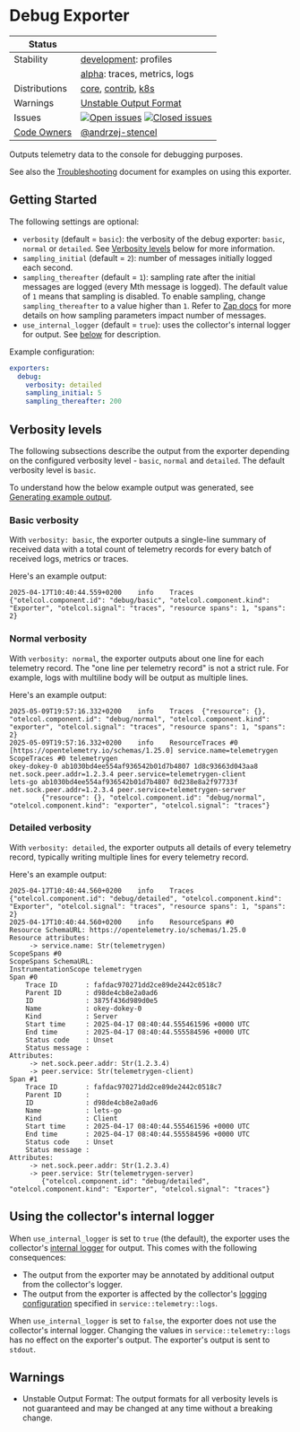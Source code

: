 # Debug Exporter

<!-- status autogenerated section -->
| Status        |           |
| ------------- |-----------|
| Stability     | [development]: profiles   |
|               | [alpha]: traces, metrics, logs   |
| Distributions | [core], [contrib], [k8s] |
| Warnings      | [Unstable Output Format](#warnings) |
| Issues        | [![Open issues](https://img.shields.io/github/issues-search/open-telemetry/opentelemetry-collector?query=is%3Aissue%20is%3Aopen%20label%3Aexporter%2Fdebug%20&label=open&color=orange&logo=opentelemetry)](https://github.com/open-telemetry/opentelemetry-collector/issues?q=is%3Aopen+is%3Aissue+label%3Aexporter%2Fdebug) [![Closed issues](https://img.shields.io/github/issues-search/open-telemetry/opentelemetry-collector?query=is%3Aissue%20is%3Aclosed%20label%3Aexporter%2Fdebug%20&label=closed&color=blue&logo=opentelemetry)](https://github.com/open-telemetry/opentelemetry-collector/issues?q=is%3Aclosed+is%3Aissue+label%3Aexporter%2Fdebug) |
| [Code Owners](https://github.com/open-telemetry/opentelemetry-collector-contrib/blob/main/CONTRIBUTING.md#becoming-a-code-owner)    | [@andrzej-stencel](https://www.github.com/andrzej-stencel) |

[development]: https://github.com/open-telemetry/opentelemetry-collector/blob/main/docs/component-stability.md#development
[alpha]: https://github.com/open-telemetry/opentelemetry-collector/blob/main/docs/component-stability.md#alpha
[core]: https://github.com/open-telemetry/opentelemetry-collector-releases/tree/main/distributions/otelcol
[contrib]: https://github.com/open-telemetry/opentelemetry-collector-releases/tree/main/distributions/otelcol-contrib
[k8s]: https://github.com/open-telemetry/opentelemetry-collector-releases/tree/main/distributions/otelcol-k8s
<!-- end autogenerated section -->

Outputs telemetry data to the console for debugging purposes.

See also the [Troubleshooting][troubleshooting_docs] document for examples on using this exporter.

[troubleshooting_docs]: https://opentelemetry.io/docs/collector/troubleshooting/#local-exporters

## Getting Started

The following settings are optional:

- `verbosity` (default = `basic`): the verbosity of the debug exporter: `basic`, `normal` or `detailed`.
  See [Verbosity levels](#verbosity-levels) below for more information.
- `sampling_initial` (default = `2`): number of messages initially logged each
  second.
- `sampling_thereafter` (default = `1`): sampling rate after the initial
  messages are logged (every Mth message is logged).
  The default value of `1` means that sampling is disabled.
  To enable sampling, change `sampling_thereafter` to a value higher than `1`.
  Refer to [Zap docs](https://godoc.org/go.uber.org/zap/zapcore#NewSampler) for more details
  on how sampling parameters impact number of messages.
- `use_internal_logger` (default = `true`): uses the collector's internal logger for output. See [below](#using-the-collectors-internal-logger) for description.

Example configuration:

```yaml
exporters:
  debug:
    verbosity: detailed
    sampling_initial: 5
    sampling_thereafter: 200
```

## Verbosity levels

The following subsections describe the output from the exporter depending on the configured verbosity level - `basic`, `normal` and `detailed`.
The default verbosity level is `basic`.

To understand how the below example output was generated, see [Generating example output](./generating-example-output.md).

### Basic verbosity

With `verbosity: basic`, the exporter outputs a single-line summary of received data with a total count of telemetry records for every batch of received logs, metrics or traces.

Here's an example output:

```console
2025-04-17T10:40:44.559+0200    info    Traces  {"otelcol.component.id": "debug/basic", "otelcol.component.kind": "Exporter", "otelcol.signal": "traces", "resource spans": 1, "spans": 2}
```

### Normal verbosity

With `verbosity: normal`, the exporter outputs about one line for each telemetry record.
The "one line per telemetry record" is not a strict rule.
For example, logs with multiline body will be output as multiple lines.

Here's an example output:

```console
2025-05-09T19:57:16.332+0200    info    Traces  {"resource": {}, "otelcol.component.id": "debug/normal", "otelcol.component.kind": "exporter", "otelcol.signal": "traces", "resource spans": 1, "spans": 2}
2025-05-09T19:57:16.332+0200    info    ResourceTraces #0 [https://opentelemetry.io/schemas/1.25.0] service.name=telemetrygen
ScopeTraces #0 telemetrygen
okey-dokey-0 ab1030bd4ee554af936542b01d7b4807 1d8c93663d043aa8 net.sock.peer.addr=1.2.3.4 peer.service=telemetrygen-client
lets-go ab1030bd4ee554af936542b01d7b4807 0d238e8a2f97733f net.sock.peer.addr=1.2.3.4 peer.service=telemetrygen-server
        {"resource": {}, "otelcol.component.id": "debug/normal", "otelcol.component.kind": "exporter", "otelcol.signal": "traces"}
```

### Detailed verbosity

With `verbosity: detailed`, the exporter outputs all details of every telemetry record, typically writing multiple lines for every telemetry record.

Here's an example output:

```console
2025-04-17T10:40:44.560+0200    info    Traces  {"otelcol.component.id": "debug/detailed", "otelcol.component.kind": "Exporter", "otelcol.signal": "traces", "resource spans": 1, "spans": 2}
2025-04-17T10:40:44.560+0200    info    ResourceSpans #0
Resource SchemaURL: https://opentelemetry.io/schemas/1.25.0
Resource attributes:
     -> service.name: Str(telemetrygen)
ScopeSpans #0
ScopeSpans SchemaURL: 
InstrumentationScope telemetrygen 
Span #0
    Trace ID       : fafdac970271dd2ce89de2442c0518c7
    Parent ID      : d98de4cb8e2a0ad6
    ID             : 3875f436d989d0e5
    Name           : okey-dokey-0
    Kind           : Server
    Start time     : 2025-04-17 08:40:44.555461596 +0000 UTC
    End time       : 2025-04-17 08:40:44.555584596 +0000 UTC
    Status code    : Unset
    Status message : 
Attributes:
     -> net.sock.peer.addr: Str(1.2.3.4)
     -> peer.service: Str(telemetrygen-client)
Span #1
    Trace ID       : fafdac970271dd2ce89de2442c0518c7
    Parent ID      : 
    ID             : d98de4cb8e2a0ad6
    Name           : lets-go
    Kind           : Client
    Start time     : 2025-04-17 08:40:44.555461596 +0000 UTC
    End time       : 2025-04-17 08:40:44.555584596 +0000 UTC
    Status code    : Unset
    Status message : 
Attributes:
     -> net.sock.peer.addr: Str(1.2.3.4)
     -> peer.service: Str(telemetrygen-server)
        {"otelcol.component.id": "debug/detailed", "otelcol.component.kind": "Exporter", "otelcol.signal": "traces"}
```

## Using the collector's internal logger

When `use_internal_logger` is set to `true` (the default), the exporter uses the collector's [internal logger][internal_telemetry] for output.
This comes with the following consequences:

- The output from the exporter may be annotated by additional output from the collector's logger.
- The output from the exporter is affected by the collector's [logging configuration][internal_logs_config] specified in `service::telemetry::logs`.

When `use_internal_logger` is set to `false`, the exporter does not use the collector's internal logger.
Changing the values in `service::telemetry::logs` has no effect on the exporter's output.
The exporter's output is sent to `stdout`.

[internal_telemetry]: https://opentelemetry.io/docs/collector/internal-telemetry/
[internal_logs_config]: https://opentelemetry.io/docs/collector/internal-telemetry/#configure-internal-logs

## Warnings

- Unstable Output Format: The output formats for all verbosity levels is not guaranteed and may be changed at any time without a breaking change.
